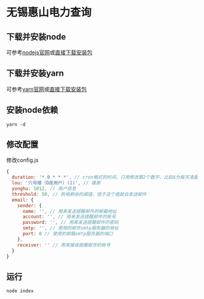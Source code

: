 # 无锡惠山电力查询

## 下载并安装node

可参考[nodejs官网](https://nodejs.org)或[直接下载安装包](https://nodejs.org/dist/v10.15.0/node-v10.15.0-x64.msi)

## 下载并安装yarn

可参考[yarn官网](https://yarnpkg.com/zh-Hans/)或[直接下载安装包](https://yarnpkg.com/latest.msi)

## 安装node依赖

```
yarn -d
```

## 修改配置

修改config.js

```javascript
{
  duration: '* 0 * * *', // cron格式的时间，只用修改第2个数字，比如4为每天凌晨4点抓取
  lou: '六号楼（D座用户）(1)', // 楼房
  yonghu: 1012, // 用户信息
  threshold: 50, // 购电剩余的阈值，低于这个值就会发送邮件
  email: {
    sender: {
      name: '', // 用来发送提醒邮件的邮箱地址
      account: '', // 用来发送提醒邮件的账号
      password: '', // 用来发送提醒邮件的密码
      smtp: '', // 使用的邮件smtp服务器的地址
      port: 0 // 使用的邮箱smtp服务器的端口
    },
    receiver: '' // 用来接收提醒邮件的账号
  }
}
```

## 运行

```bash
node index
```
